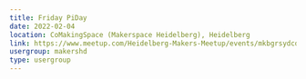 ```yaml
---
title: Friday PiDay
date: 2022-02-04
location: CoMakingSpace (Makerspace Heidelberg), Heidelberg
link: https://www.meetup.com/Heidelberg-Makers-Meetup/events/mkbgrsydcdbgb/
usergroup: makershd
type: usergroup
---
```

